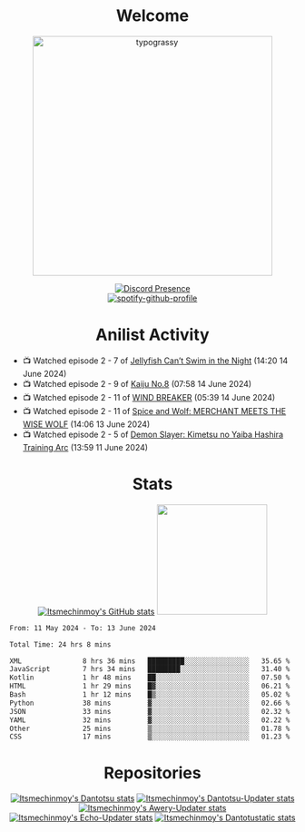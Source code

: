 <div align="center">

# Welcome
<a href="https://github.com/kawarimidoll/typograssy">
    <img alt="typograssy" src="https://typograssy.deno.dev/api?text=%E3%82%88%E3%81%86%E3%81%93%E3%81%9D%E3%81%BF%E3%81%AA%E3%81%95%E3%82%93%20-%20Itsmechinmoy--&&l0=none&l1=82d9d0&l2=027353&l3=038c4c&l4=01402e&bg=none&frame=none&speed=100&comment=" width="421.99">
</a>

[![Discord Presence](https://lanyard.cnrad.dev/api/523539866311720963?theme=dark&bg=Oe1116&animated=false&hideDiscrim=true&borderRadius=30px&hideActivity=whenNotUsed)](https://discord.com/users/523539866311720963)<br>
[![spotify-github-profile](https://spotify-github-profile.vercel.app/api/view?uid=31zczwoe3obxakjgkio7anubhkaq&cover_image=true&theme=novatorem&show_offline=true&background_color=121212&interchange=false&bar_color=53b14f&bar_color=ffffff&bar_color_cover=false)](https://spotify-github-profile.vercel.app/api/view?uid=31zczwoe3obxakjgkio7anubhkaq&redirect=true)
</div>

<div align="center">

# Anilist Activity
</div>
<!-- ANILIST_ACTIVITY:start -->

-   📺 Watched episode 2 - 7 of [Jellyfish Can’t Swim in the Night](https://anilist.co/anime/163078) (14:20 14 June 2024)
-   📺 Watched episode 2 - 9 of [Kaiju No.8](https://anilist.co/anime/153288) (07:58 14 June 2024)
-   📺 Watched episode 2 - 11 of [WIND BREAKER](https://anilist.co/anime/163270) (05:39 14 June 2024)
-   📺 Watched episode 2 - 11 of [Spice and Wolf: MERCHANT MEETS THE WISE WOLF](https://anilist.co/anime/145728) (14:06 13 June 2024)
-   📺 Watched episode 2 - 5 of [Demon Slayer: Kimetsu no Yaiba Hashira Training Arc](https://anilist.co/anime/166240) (13:59 11 June 2024)

<!-- ANILIST_ACTIVITY:end -->
<div align="center">
    
# Stats
[![Itsmechinmoy's GitHub stats](https://github-readme-stats.vercel.app/api?username=itsmechinmoy&show_icons=true&theme=algolia)](https://github.com/anuraghazra/github-readme-stats)
<img src="https://github-readme-stackoverflow.vercel.app/?userID=25004176&theme=dark" height="194"/>
</div>
<!--START_SECTION:waka-->

```txt
From: 11 May 2024 - To: 13 June 2024

Total Time: 24 hrs 8 mins

XML               8 hrs 36 mins   █████████░░░░░░░░░░░░░░░░   35.65 %
JavaScript        7 hrs 34 mins   ████████░░░░░░░░░░░░░░░░░   31.40 %
Kotlin            1 hr 48 mins    ██░░░░░░░░░░░░░░░░░░░░░░░   07.50 %
HTML              1 hr 29 mins    █▓░░░░░░░░░░░░░░░░░░░░░░░   06.21 %
Bash              1 hr 12 mins    █▒░░░░░░░░░░░░░░░░░░░░░░░   05.02 %
Python            38 mins         ▓░░░░░░░░░░░░░░░░░░░░░░░░   02.66 %
JSON              33 mins         ▓░░░░░░░░░░░░░░░░░░░░░░░░   02.32 %
YAML              32 mins         ▓░░░░░░░░░░░░░░░░░░░░░░░░   02.22 %
Other             25 mins         ▒░░░░░░░░░░░░░░░░░░░░░░░░   01.78 %
CSS               17 mins         ▒░░░░░░░░░░░░░░░░░░░░░░░░   01.23 %
```

<!--END_SECTION:waka-->
<div align="center">

# Repositories
[![Itsmechinmoy's Dantotsu stats](https://github-readme-stats.vercel.app/api/pin/?username=itsmechinmoy&repo=dantotsu&show_icons=true&theme=algolia&description_lines_count=1)](https://github.com/itsmechinmoy/dantotsu)
[![Itsmechinmoy's Dantotsu-Updater stats](https://github-readme-stats.vercel.app/api/pin/?username=itsmechinmoy&repo=dantotsu-updater&show_icons=true&theme=algolia&description_lines_count=1)](https://github.com/itsmechinmoy/dantotsu-updater)
[![Itsmechinmoy's Awery-Updater stats](https://github-readme-stats.vercel.app/api/pin/?username=itsmechinmoy&repo=awery-updater&show_icons=true&theme=algolia&description_lines_count=1)](https://github.com/itsmechinmoy/awery-updater)
[![Itsmechinmoy's Echo-Updater stats](https://github-readme-stats.vercel.app/api/pin/?username=itsmechinmoy&repo=echo-updater&show_icons=true&theme=algolia&description_lines_count=1)](https://github.com/itsmechinmoy/echo-updater)
[![Itsmechinmoy's Dantotustatic stats](https://github-readme-stats.vercel.app/api/pin/?username=itsmechinmoy&repo=dantotustatic&show_icons=true&theme=algolia&description_lines_count=1)](https://github.com/itsmechinmoy/dantotustatic)
</div>
